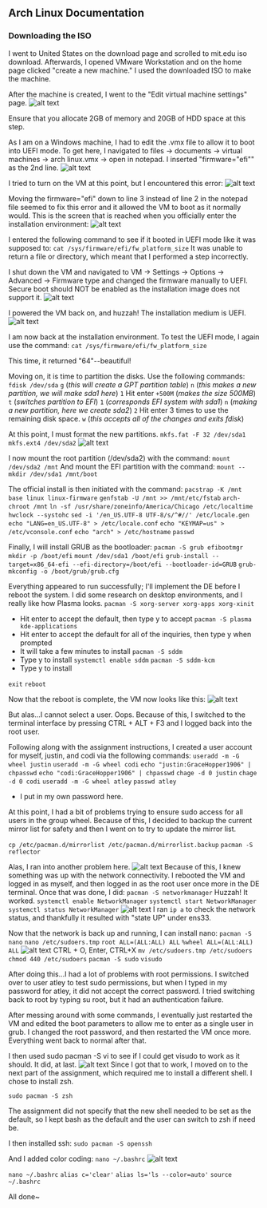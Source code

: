 ## Arch Linux Documentation

### Downloading the ISO
I went to United States on the download page and scrolled to mit.edu iso download. Afterwards, I opened VMware Workstation and on the home page clicked "create a new machine." I used the downloaded ISO to make the machine.

After the machine is created, I went to the "Edit virtual machine settings" page.
![alt text](<Screenshot 2024-10-25 131306.png>)

Ensure that you allocate 2GB of memory and 20GB of HDD space at this step.

As I am on a Windows machine, I had to edit the .vmx file to allow it to boot into UEFI mode. To get here, I navigated to files -> documents -> virtual machines -> arch linux.vmx -> open in notepad. I inserted "firmware="efi"" as the 2nd line.
![alt text](<Pasted image 20241025132549.png>)

I tried to turn on the VM at this point, but I encountered this error:
![alt text](<Pasted image 20241025132947.png>)

Moving the firmware="efi" down to line 3 instead of line 2 in the notepad file seemed to fix this error and it allowed the VM to boot as it normally would. This is the screen that is reached when you officially enter the installation environment:
![alt text](<Screenshot 2024-10-23 154936.png>)

I entered the following command to see if it booted in UEFI mode like it was supposed to:
`cat /sys/firmware/efi/fw_platform_size`
It was unable to return a file or directory, which meant that I performed a step incorrectly. 

I shut down the VM and navigated to VM -> Settings -> Options -> Advanced -> Firmware type and changed the firmware manually to UEFI. Secure boot should NOT be enabled as the installation image does not support it.
![alt text](<Pasted image 20241025141338.png>)

I powered the VM back on, and huzzah! The installation medium is UEFI.
![alt text](<Pasted image 20241025141710.png>)

I am now back at the installation environment. To test the UEFI mode, I again use the command:
`cat /sys/firmware/efi/fw_platform_size`

This time, it returned "64"--beautiful!

Moving on, it is time to partition the disks.
Use the following commands:
`fdisk /dev/sda`
`g` (*this will create a GPT partition table*)
`n` (*this makes a new partition, we will make sda1 here*)
`1`
Hit enter
`+500M` (*makes the size 500MB*)
`t` (*switches partition to EFI*)
`1` (*corresponds EFI system with sda1*)
`n` (*making a new partition, here we create sda2*)
`2`
Hit enter 3 times to use the remaining disk space.
`w` (*this accepts all of the changes and exits fdisk*)

At this point, I must format the new partitions.
`mkfs.fat -F 32 /dev/sda1`
`mkfs.ext4 /dev/sda2`
![alt text](<Pasted image 20241027121056.png>)

I now mount the root partition (/dev/sda2) with the command:
`mount /dev/sda2 /mnt`
And mount the EFI partition with the command:
`mount --mkdir /dev/sda1 /mnt/boot`

The official install is then initiated with the command:
`pacstrap -K /mnt base linux linux-firmware`
`genfstab -U /mnt >> /mnt/etc/fstab`
`arch-chroot /mnt`
`ln -sf /usr/share/zoneinfo/America/Chicago /etc/localtime`
`hwclock --systohc`
`sed -i '/en_US.UTF-8 UTF-8/s/^#//' /etc/locale.gen`
`echo "LANG=en_US.UTF-8" > /etc/locale.conf`
`echo "KEYMAP=us" > /etc/vconsole.conf`
`echo "arch" > /etc/hostname`
`passwd`

Finally, I will install GRUB as the bootloader:
`pacman -S grub efibootmgr`
`mkdir -p /boot/efi`
`mount /dev/sda1 /boot/efi`
`grub-install --target=x86_64-efi --efi-directory=/boot/efi --bootloader-id=GRUB`
`grub-mkconfig -o /boot/grub/grub.cfg`

Everything appeared to run successfully; I'll implement the DE before I reboot the system.
I did some research on desktop environments, and I really like how Plasma looks.
`pacman -S xorg-server xorg-apps xorg-xinit`
- Hit enter to accept the default, then type y to accept
`pacman -S plasma kde-applications`
- Hit enter to accept the default for all of the inquiries, then type y when prompted
- It will take a few minutes to install 
`pacman -S sddm`
- Type y to install
`systemctl enable sddm`
`pacman -S sddm-kcm`
- Type y to install

`exit`
`reboot`

Now that the reboot is complete, the VM now looks like this:
![alt text](<Pasted image 20241027153129.png>)

But alas...I cannot select a user. Oops. Because of this, I switched to the terminal interface by pressing CTRL + ALT + F3 and I logged back into the root user.

Following along with the assignment instructions, I created a user account for myself, justin, and codi via the following commands:
`useradd -m -G wheel justin`
`useradd -m -G wheel codi`
`echo "justin:GraceHopper1906" | chpasswd`
`echo "codi:GraceHopper1906" | chpasswd`
`chage -d 0 justin`
`chage -d 0 codi`
`useradd -m -G wheel atley`
`passwd atley`
- I put in my own password here.

At this point, I had a bit of problems trying to ensure sudo access for all users in the group wheel. Because of this, I decided to backup the current mirror list for safety and then I went on to try to update the mirror list.

`cp /etc/pacman.d/mirrorlist /etc/pacman.d/mirrorlist.backup`
`pacman -S reflector`

Alas, I ran into another problem here. 
![alt text](<Pasted image 20241027161125.png>)
Because of this, I knew something was up with the network connectivity.
I rebooted the VM and logged in as myself, and then logged in as the root user once more in the DE terminal.
Once that was done, I did:
`pacman -S networkmanager`
Huzzah! It worked.
`systemctl enable NetworkManager`
`systemctl start NetworkManager`
`systemctl status NetworkManager`
![alt text](<Pasted image 20241027165654.png>)
I ran `ip a` to check the network status, and thankfully it resulted with "state UP" under ens33.

Now that the network is back up and running, I can install nano:
`pacman -S nano`
`nano /etc/sudoers.tmp`
`root ALL=(ALL:ALL) ALL`
`%wheel ALL=(ALL:ALL) ALL`
![alt text](<Pasted image 20241027174108.png>)
CTRL + O, Enter, CTRL+X
`mv /etc/sudoers.tmp /etc/sudoers`
`chmod 440 /etc/sudoers`
`pacman -S sudo`
`visudo`

After doing this...I had a lot of problems with root permissions. I switched over to user atley to test sudo permissions, but when I typed in my password for atley, it did not accept the correct password. I tried switching back to root by typing su root, but it had an authentication failure.

After messing around with some commands, I eventually just restarted the VM and edited the boot parameters to allow me to enter as a single user in grub. I changed the root password, and then restarted the VM once more. Everything went back to normal after that.

I then used sudo pacman -S vi to see if I could get visudo to work as it should. It did, at last.
![alt text](<Pasted image 20241027182824.png>)
Since I got that to work, I moved on to the next part of the assignment, which required me to install a different shell. I chose to install zsh.

`sudo pacman -S zsh`

The assignment did not specify that the new shell needed to be set as the default, so I kept bash as the default and the user can switch to zsh if need be.

I then installed ssh:
`sudo pacman -S openssh`

And I added color coding:
`nano ~/.bashrc`
![alt text](<Pasted image 20241027184146.png>)

`nano ~/.bashrc`
`alias c='clear'`
`alias ls='ls --color=auto'`
`source ~/.bashrc`

All done~
